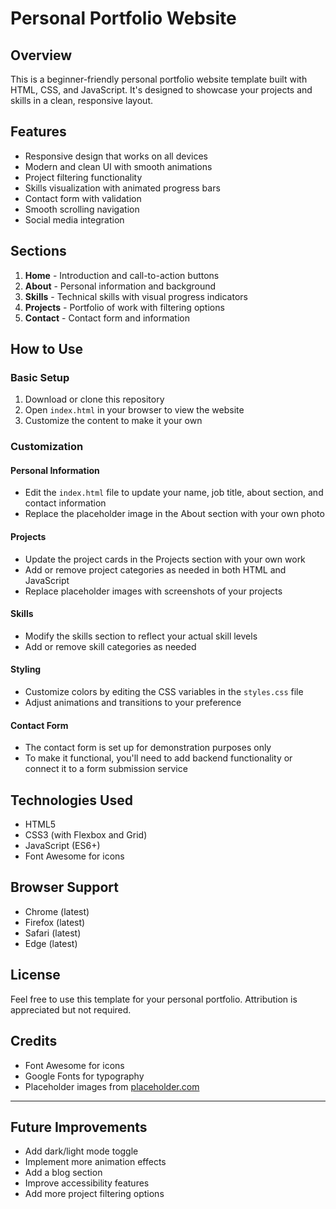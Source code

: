 # Personal Portfolio Website

## Overview
This is a beginner-friendly personal portfolio website template built with HTML, CSS, and JavaScript. It's designed to showcase your projects and skills in a clean, responsive layout.

## Features
- Responsive design that works on all devices
- Modern and clean UI with smooth animations
- Project filtering functionality
- Skills visualization with animated progress bars
- Contact form with validation
- Smooth scrolling navigation
- Social media integration

## Sections
1. **Home** - Introduction and call-to-action buttons
2. **About** - Personal information and background
3. **Skills** - Technical skills with visual progress indicators
4. **Projects** - Portfolio of work with filtering options
5. **Contact** - Contact form and information

## How to Use

### Basic Setup
1. Download or clone this repository
2. Open `index.html` in your browser to view the website
3. Customize the content to make it your own

### Customization

#### Personal Information
- Edit the `index.html` file to update your name, job title, about section, and contact information
- Replace the placeholder image in the About section with your own photo

#### Projects
- Update the project cards in the Projects section with your own work
- Add or remove project categories as needed in both HTML and JavaScript
- Replace placeholder images with screenshots of your projects

#### Skills
- Modify the skills section to reflect your actual skill levels
- Add or remove skill categories as needed

#### Styling
- Customize colors by editing the CSS variables in the `styles.css` file
- Adjust animations and transitions to your preference

#### Contact Form
- The contact form is set up for demonstration purposes only
- To make it functional, you'll need to add backend functionality or connect it to a form submission service

## Technologies Used
- HTML5
- CSS3 (with Flexbox and Grid)
- JavaScript (ES6+)
- Font Awesome for icons

## Browser Support
- Chrome (latest)
- Firefox (latest)
- Safari (latest)
- Edge (latest)

## License
Feel free to use this template for your personal portfolio. Attribution is appreciated but not required.

## Credits
- Font Awesome for icons
- Google Fonts for typography
- Placeholder images from [placeholder.com](https://placeholder.com/)

---

## Future Improvements
- Add dark/light mode toggle
- Implement more animation effects
- Add a blog section
- Improve accessibility features
- Add more project filtering options